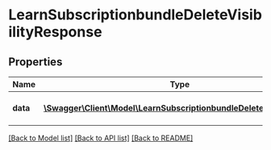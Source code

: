 # LearnSubscriptionbundleDeleteVisibilityResponse

## Properties
Name | Type | Description | Notes
------------ | ------------- | ------------- | -------------
**data** | [**\Swagger\Client\Model\LearnSubscriptionbundleDeleteVisibilityData**](LearnSubscriptionbundleDeleteVisibilityData.md) | Results of the delete process | 

[[Back to Model list]](../README.md#documentation-for-models) [[Back to API list]](../README.md#documentation-for-api-endpoints) [[Back to README]](../README.md)


